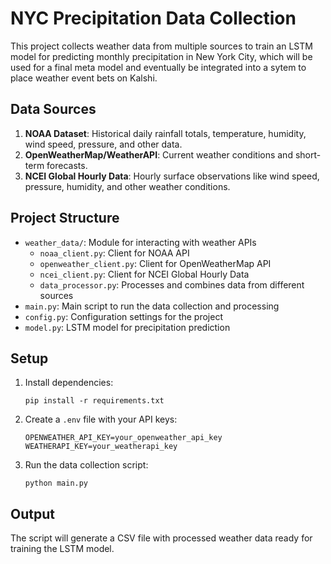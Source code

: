 # NYC Precipitation Data Collection

This project collects weather data from multiple sources to train an LSTM model for predicting monthly precipitation in New York City, which will be used for a final meta model and eventually be integrated into a sytem to place weather event bets on Kalshi. 

## Data Sources

1. **NOAA Dataset**: Historical daily rainfall totals, temperature, humidity, wind speed, pressure, and other data.
2. **OpenWeatherMap/WeatherAPI**: Current weather conditions and short-term forecasts.
3. **NCEI Global Hourly Data**: Hourly surface observations like wind speed, pressure, humidity, and other weather conditions.

## Project Structure

- `weather_data/`: Module for interacting with weather APIs
  - `noaa_client.py`: Client for NOAA API
  - `openweather_client.py`: Client for OpenWeatherMap API
  - `ncei_client.py`: Client for NCEI Global Hourly Data
  - `data_processor.py`: Processes and combines data from different sources
- `main.py`: Main script to run the data collection and processing
- `config.py`: Configuration settings for the project
- `model.py`: LSTM model for precipitation prediction

## Setup

1. Install dependencies:
   ```
   pip install -r requirements.txt
   ```

2. Create a `.env` file with your API keys:
   ```
   OPENWEATHER_API_KEY=your_openweather_api_key
   WEATHERAPI_KEY=your_weatherapi_key
   ```

3. Run the data collection script:
   ```
   python main.py
   ```

## Output

The script will generate a CSV file with processed weather data ready for training the LSTM model.

